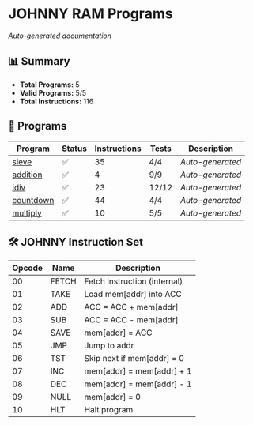 # JOHNNY RAM Programs

_Auto-generated documentation_

## 📊 Summary

- **Total Programs:** 5
- **Valid Programs:** 5/5
- **Total Instructions:** 116

## 📁 Programs

| Program                           | Status | Instructions | Tests | Description      |
| --------------------------------- | ------ | ------------ | ----- | ---------------- |
| [sieve](scripts/sieve.md)         | ✅     | 35           | 4/4   | _Auto-generated_ |
| [addition](scripts/addition.md)   | ✅     | 4            | 9/9   | _Auto-generated_ |
| [idiv](scripts/idiv.md)           | ✅     | 23           | 12/12 | _Auto-generated_ |
| [countdown](scripts/countdown.md) | ✅     | 44           | 4/4   | _Auto-generated_ |
| [multiply](scripts/multiply.md)   | ✅     | 10           | 5/5   | _Auto-generated_ |

## 🛠️ JOHNNY Instruction Set

| Opcode | Name  | Description                  |
| ------ | ----- | ---------------------------- |
| 00     | FETCH | Fetch instruction (internal) |
| 01     | TAKE  | Load mem[addr] into ACC      |
| 02     | ADD   | ACC = ACC + mem[addr]        |
| 03     | SUB   | ACC = ACC - mem[addr]        |
| 04     | SAVE  | mem[addr] = ACC              |
| 05     | JMP   | Jump to addr                 |
| 06     | TST   | Skip next if mem[addr] = 0   |
| 07     | INC   | mem[addr] = mem[addr] + 1    |
| 08     | DEC   | mem[addr] = mem[addr] - 1    |
| 09     | NULL  | mem[addr] = 0                |
| 10     | HLT   | Halt program                 |
